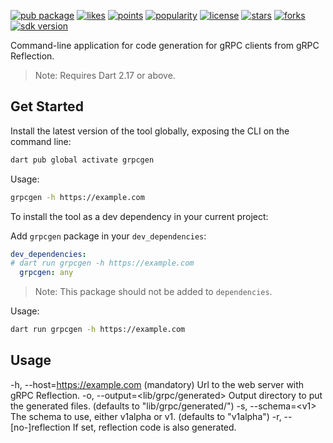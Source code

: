 [![pub package](https://img.shields.io/pub/v/grpcgen)](https://pub.dartlang.org/packages/grpcgen)
[![likes](https://img.shields.io/pub/likes/grpcgen)](https://pub.dartlang.org/packages/grpcgen/score)
[![points](https://img.shields.io/pub/points/grpcgen)](https://pub.dartlang.org/packages/grpcgen/score)
[![popularity](https://img.shields.io/pub/popularity/grpcgen)](https://pub.dartlang.org/packages/grpcgen/score)
[![license](https://img.shields.io/github/license/xclud/dart_grpcgen)](https://pub.dartlang.org/packages/grpcgen)
[![stars](https://img.shields.io/github/stars/xclud/dart_grpcgen)](https://github.com/xclud/dart_grpcgen/stargazers)
[![forks](https://img.shields.io/github/forks/xclud/dart_grpcgen)](https://github.com/xclud/dart_grpcgen/network/members)
[![sdk version](https://badgen.net/pub/sdk-version/grpcgen)](https://pub.dartlang.org/packages/grpcgen)

Command-line application for code generation for gRPC clients from gRPC Reflection.

> Note: Requires Dart 2.17 or above.

## Get Started

Install the latest version of the tool globally, exposing the CLI on the command line:

```bash
dart pub global activate grpcgen
```

Usage:

```bash
grpcgen -h https://example.com
```

To install the tool as a dev dependency in your current project:

Add `grpcgen` package in your `dev_dependencies`:

```yaml
dev_dependencies:
# dart run grpcgen -h https://example.com
  grpcgen: any
```

> Note: This package should not be added to `dependencies`.

Usage:

```bash
dart run grpcgen -h https://example.com
```

## Usage

-h, --host=<https://example.com> (mandatory)    Url to the web server with gRPC Reflection.
-o, --output=<lib/grpc/generated>               Output directory to put the generated files.
                                                (defaults to "lib/grpc/generated/")
-s, --schema=\<v1\>                               The schema to use, either v1alpha or v1.
                                                (defaults to "v1alpha")
-r, --[no-]reflection                           If set, reflection code is also generated.
